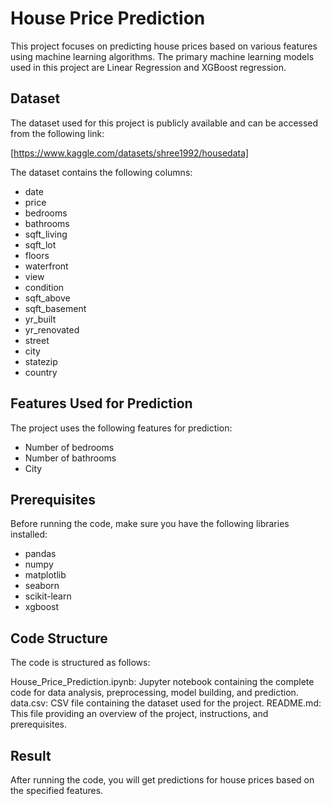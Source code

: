 # House Price Prediction

This project focuses on predicting house prices based on various features using machine learning algorithms. The primary machine learning models used in this project are Linear Regression and XGBoost regression.

## Dataset

The dataset used for this project is publicly available and can be accessed from the following link:

[https://www.kaggle.com/datasets/shree1992/housedata]

The dataset contains the following columns:

- date
- price
- bedrooms
- bathrooms
- sqft_living
- sqft_lot
- floors
- waterfront
- view
- condition
- sqft_above
- sqft_basement
- yr_built
- yr_renovated
- street
- city
- statezip
- country

## Features Used for Prediction

The project uses the following features for prediction:

- Number of bedrooms
- Number of bathrooms
- City

## Prerequisites

Before running the code, make sure you have the following libraries installed:

- pandas
- numpy
- matplotlib
- seaborn
- scikit-learn
- xgboost

## Code Structure
The code is structured as follows:

House_Price_Prediction.ipynb: Jupyter notebook containing the complete code for data analysis, preprocessing, model building, and prediction.
data.csv: CSV file containing the dataset used for the project.
README.md: This file providing an overview of the project, instructions, and prerequisites.

## Result
After running the code, you will get predictions for house prices based on the specified features.
